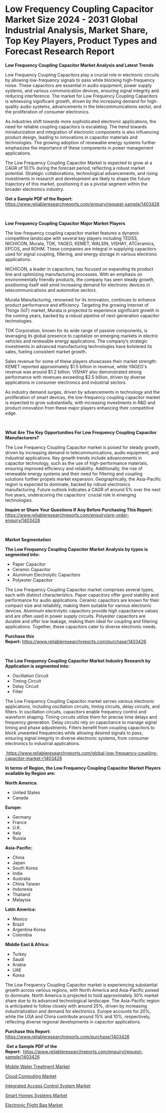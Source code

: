 <p><h1>Low Frequency Coupling Capacitor Market Size 2024 - 2031 Global Industrial Analysis, Market Share, Top Key Players, Product Types and Forecast Research Report</h1></p><p><strong>Low Frequency Coupling Capacitor Market Analysis and Latest Trends</strong></p>
<p><p>Low Frequency Coupling Capacitors play a crucial role in electronic circuits by allowing low-frequency signals to pass while blocking high-frequency noise. These capacitors are essential in audio equipment, power supply systems, and various communication devices, ensuring signal integrity and reducing interference. The market for Low Frequency Coupling Capacitors is witnessing significant growth, driven by the increasing demand for high-quality audio systems, advancements in the telecommunications sector, and the proliferation of consumer electronics.</p><p>As industries shift towards more sophisticated electronic applications, the need for reliable coupling capacitors is escalating. The trend towards miniaturization and integration of electronic components is also influencing product design, leading to innovations in capacitor materials and technologies. The growing adoption of renewable energy systems further emphasizes the importance of these components in power management applications. </p><p>The Low Frequency Coupling Capacitor Market is expected to grow at a CAGR of 10.1% during the forecast period, reflecting a robust market potential. Strategic collaborations, technological advancements, and rising investments in research and development are likely to shape the future trajectory of this market, positioning it as a pivotal segment within the broader electronics industry.</p></p>
<p><strong>Get a Sample PDF of the Report:&nbsp;</strong> <a href="https://www.reliableresearchreports.com/enquiry/request-sample/1403426?utm_campaign=1621&utm_medium=2&utm_source=Github&utm_content=ia&utm_term=23102024&utm_id=low-frequency-coupling-capacitor">https://www.reliableresearchreports.com/enquiry/request-sample/1403426</a></p>
<p>&nbsp;</p>
<p><strong>Low Frequency Coupling Capacitor Major Market Players</strong></p>
<p><p>The low-frequency coupling capacitor market features a dynamic competitive landscape with several key players including TEDSS, NICHICON, Murata, TDK, YAGEO, KEMET, WALSIN, VISHAY, ATCeramics, EPCOS, and ROHM. These companies are integral in supplying capacitors used for signal coupling, filtering, and energy storage in various electronic applications.</p><p>NICHICON, a leader in capacitors, has focused on expanding its product line and optimizing manufacturing processes. With an emphasis on environmentally friendly products, the company has seen steady growth, positioning itself well amid increasing demand for electronic devices in telecommunications and automotive sectors.</p><p>Murata Manufacturing, renowned for its innovation, continues to enhance product performance and efficiency. Targeting the growing Internet of Things (IoT) market, Murata is projected to experience significant growth in the coming years, backed by a robust pipeline of next-generation capacitor technologies.</p><p>TDK Corporation, known for its wide range of passive components, is leveraging its global presence to capitalize on emerging markets in electric vehicles and renewable energy applications. The company’s strategic investments in advanced manufacturing technologies have bolstered its sales, fueling consistent market growth.</p><p>Sales revenue for some of these players showcases their market strength: KEMET reported approximately $1.5 billion in revenue, while YAGEO's revenue was around $1.2 billion. VISHAY also demonstrated strong performance with revenues exceeding $2.5 billion, driven by diverse applications in consumer electronics and industrial sectors.</p><p>As industry demand surges, driven by advancements in technology and the proliferation of smart devices, the low-frequency coupling capacitor market is expected to grow substantially, with increasing investments in R&D and product innovation from these major players enhancing their competitive edge.</p></p>
<p>&nbsp;</p>
<p><strong>What Are The Key Opportunities For Low Frequency Coupling Capacitor Manufacturers?</strong></p>
<p><p>The Low Frequency Coupling Capacitor market is poised for steady growth, driven by increasing demand in telecommunications, audio equipment, and industrial applications. Key growth trends include advancements in capacitor technology, such as the use of high-performance materials, ensuring improved efficiency and reliability. Additionally, the rise of renewable energy systems and their need for filtering and coupling solutions further propels market expansion. Geographically, the Asia-Pacific region is expected to dominate, backed by robust electronics manufacturing. Future outlook indicates a CAGR of around 5% over the next five years, underscoring the capacitors' crucial role in emerging technologies.</p></p>
<p><strong>Inquire or Share Your Questions If Any Before Purchasing This Report:</strong> <a href="https://www.reliableresearchreports.com/enquiry/pre-order-enquiry/1403426?utm_campaign=1621&utm_medium=2&utm_source=Github&utm_content=ia&utm_term=23102024&utm_id=low-frequency-coupling-capacitor">https://www.reliableresearchreports.com/enquiry/pre-order-enquiry/1403426</a></p>
<p>&nbsp;</p>
<p><strong>Market Segmentation</strong></p>
<p><strong>The Low Frequency Coupling Capacitor Market Analysis by types is segmented into:</strong></p>
<p><ul><li>Paper Capacitor</li><li>Ceramic Capacitor</li><li>Aluminum Electrolytic Capacitors</li><li>Polyester Capacitor</li></ul></p>
<p><p>The Low Frequency Coupling Capacitor market comprises several types, each with distinct characteristics. Paper capacitors offer good stability and performance for audio applications. Ceramic capacitors are known for their compact size and reliability, making them suitable for various electronic devices. Aluminum electrolytic capacitors provide high capacitance values and are often used in power supply circuits. Polyester capacitors are durable and offer low leakage, making them ideal for coupling and filtering applications. Together, these capacitors cater to diverse electronic needs.</p></p>
<p><strong>Purchase this Report:&nbsp;</strong><a href="https://www.reliableresearchreports.com/purchase/1403426?utm_campaign=1621&utm_medium=2&utm_source=Github&utm_content=ia&utm_term=23102024&utm_id=low-frequency-coupling-capacitor">https://www.reliableresearchreports.com/purchase/1403426</a></p>
<p>&nbsp;</p>
<p><strong>The Low Frequency Coupling Capacitor Market Industry Research by Application is segmented into:</strong></p>
<p><ul><li>Oscillation Circuit</li><li>Timing Circuit</li><li>Delay Circuit</li><li>Filter</li></ul></p>
<p><p>The Low Frequency Coupling Capacitor market serves various electronic applications, including oscillation circuits, timing circuits, delay circuits, and filters. In oscillation circuits, capacitors enable frequency control and waveform shaping. Timing circuits utilize them for precise time delays and frequency generation. Delay circuits rely on capacitance to manage signal timing and phase adjustments. Filters benefit from coupling capacitors to block unwanted frequencies while allowing desired signals to pass, ensuring signal integrity in diverse electronic systems, from consumer electronics to industrial applications.</p></p>
<p><a href="https://www.reliableresearchreports.com/global-low-frequency-coupling-capacitor-market-r1403426?utm_campaign=1621&utm_medium=2&utm_source=Github&utm_content=ia&utm_term=23102024&utm_id=low-frequency-coupling-capacitor">&nbsp;https://www.reliableresearchreports.com/global-low-frequency-coupling-capacitor-market-r1403426</a></p>
<p><strong>In terms of Region, the Low Frequency Coupling Capacitor Market Players available by Region are:</strong></p>
<p>
    <p> <strong> North America: </strong>
        <ul>
            <li>United States</li>
            <li>Canada</li>
        </ul>
        </p> 
    <p> <strong> Europe: </strong>
        <ul>
            <li>Germany</li>
            <li>France</li>
            <li>U.K.</li>
            <li>Italy</li>
            <li>Russia</li>
        </ul>
        </p> 
    <p> <strong> Asia-Pacific: </strong>
        <ul>
            <li>China</li>
            <li>Japan</li>
            <li>South Korea</li>
            <li>India</li>
            <li>Australia</li>
            <li>China Taiwan</li>
            <li>Indonesia</li>
            <li>Thailand</li>
            <li>Malaysia</li>
        </ul>
        </p> 
    <p> <strong> Latin America: </strong>
        <ul>
            <li>Mexico</li>
            <li>Brazil</li>
            <li>Argentina Korea</li>
            <li>Colombia</li>
        </ul>
        </p> 
    <p> <strong> Middle East & Africa: </strong>
        <ul>
            <li>Turkey</li>
            <li>Saudi</li>
            <li>Arabia</li>
            <li>UAE</li>
            <li>Korea</li>
        </ul>
    </p>
    </p>
<p><p>The Low Frequency Coupling Capacitor market is experiencing substantial growth across various regions, with North America and Asia-Pacific poised to dominate. North America is projected to hold approximately 30% market share due to its advanced technological landscape. The Asia-Pacific region is anticipated to follow closely with around 25%, driven by increasing industrialization and demand for electronics. Europe accounts for 20%, while the USA and China contribute around 15% and 10%, respectively, reflecting diverse regional developments in capacitor applications.</p></p>
<p><strong>Purchase this Report: </strong><a href="https://www.reliableresearchreports.com/purchase/1403426?utm_campaign=1621&utm_medium=2&utm_source=Github&utm_content=ia&utm_term=23102024&utm_id=low-frequency-coupling-capacitor">https://www.reliableresearchreports.com/purchase/1403426</a></p>
<p>&nbsp;<strong>Get a Sample PDF of the Report:&nbsp;&nbsp;</strong><a href="https://www.reliableresearchreports.com/enquiry/request-sample/1403426?utm_campaign=1621&utm_medium=2&utm_source=Github&utm_content=ia&utm_term=23102024&utm_id=low-frequency-coupling-capacitor">https://www.reliableresearchreports.com/enquiry/request-sample/1403426</a></p>
<p><strong></strong></p>
<p><p><a href="https://www.linkedin.com/pulse/mobile-water-treatment-market-essentials-key-players-demand-zpboc?utm_campaign=1621&utm_medium=2&utm_source=Github&utm_content=ia&utm_term=23102024&utm_id=low-frequency-coupling-capacitor">Mobile Water Treatment Market</a></p><p><a href="https://www.linkedin.com/pulse/global-cloud-computing-market-trends-forecasts-strategic-hyjoc?utm_campaign=1621&utm_medium=2&utm_source=Github&utm_content=ia&utm_term=23102024&utm_id=low-frequency-coupling-capacitor">Cloud Computing Market</a></p><p><a href="https://github.com/MariaWashington76/Market-Research-Report-List-1/blob/main/integrated-access-control-system-market.md?utm_campaign=1621&utm_medium=2&utm_source=Github&utm_content=ia&utm_term=23102024&utm_id=low-frequency-coupling-capacitor">Integrated Access Control System Market</a></p><p><a href="https://www.linkedin.com/pulse/smart-homes-systems-market-size-growth-trends-statistics-7oq4c?utm_campaign=1621&utm_medium=2&utm_source=Github&utm_content=ia&utm_term=23102024&utm_id=low-frequency-coupling-capacitor">Smart Homes Systems Market</a></p><p><a href="https://www.linkedin.com/pulse/global-electronic-flight-bag-market-size-trends-analysis-vavac?utm_campaign=1621&utm_medium=2&utm_source=Github&utm_content=ia&utm_term=23102024&utm_id=low-frequency-coupling-capacitor">Electronic Flight Bag Market</a></p></p>